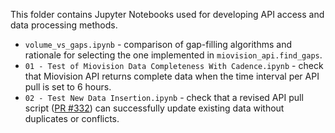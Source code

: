 This folder contains Jupyter Notebooks used for developing API access and data processing methods.

- `volume_vs_gaps.ipynb` - comparison of gap-filling algorithms and rationale for selecting the one implemented in `miovision_api.find_gaps`.
- `01 - Test of Miovision Data Completeness With Cadence.ipynb` - check that Miovision API returns complete data when the time interval per API pull is set to 6 hours.
- `02 - Test New Data Insertion.ipynb` - check that a revised API pull script ([PR #332](https://github.com/CityofToronto/bdit_data-sources/pull/332)) can successfully update existing data without duplicates or conflicts.